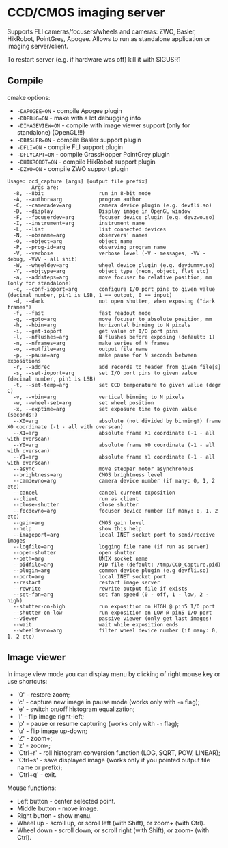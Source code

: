 CCD/CMOS imaging server
=======================

Supports FLI cameras/focusers/wheels and cameras: ZWO, Basler, HikRobot, PointGrey, Apogee.
Allows to run as standalone application or imaging server/client.

To restart server (e.g. if hardware was off) kill it with SIGUSR1

## Compile

cmake options:

- `-DAPOGEE=ON` - compile Apogee plugin
- `-DDEBUG=ON` - make with a lot debugging info
- `-DIMAGEVIEW=ON` - compile with image viewer support (only for standalone) (OpenGL!!!)
- `-DBASLER=ON` - compile Basler support plugin
- `-DFLI=ON` - compile FLI support plugin
- `-DFLYCAPT=ON` - compile GrassHopper PointGrey plugin
- `-DHIKROBOT=ON` - compile HikRobot support plugin
- `-DZWO=ON` - compile ZWO support plugin


```
Usage: ccd_capture [args] [output file prefix]
        Args are:
  -8, --8bit                  run in 8-bit mode
  -A, --author=arg            program author
  -C, --cameradev=arg         camera device plugin (e.g. devfli.so)
  -D, --display               Display image in OpenGL window
  -F, --focuserdev=arg        focuser device plugin (e.g. devzwo.so)
  -I, --instrument=arg        instrument name
  -L, --list                  list connected devices
  -N, --obsname=arg           observers' names
  -O, --object=arg            object name
  -P, --prog-id=arg           observing program name
  -V, --verbose               verbose level (-V - messages, -VV - debug, -VVV - all shit)
  -W, --wheeldev=arg          wheel device plugin (e.g. devdummy.so)
  -Y, --objtype=arg           object type (neon, object, flat etc)
  -a, --addsteps=arg          move focuser to relative position, mm (only for standalone)
  -c, --conf-ioport=arg       configure I/O port pins to given value (decimal number, pin1 is LSB, 1 == output, 0 == input)
  -d, --dark                  not open shutter, when exposing ("dark frames")
  -f, --fast                  fast readout mode
  -g, --goto=arg              move focuser to absolute position, mm
  -h, --hbin=arg              horizontal binning to N pixels
  -i, --get-ioport            get value of I/O port pins
  -l, --nflushes=arg          N flushes before exposing (default: 1)
  -n, --nframes=arg           make series of N frames
  -o, --outfile=arg           output file name
  -p, --pause=arg             make pause for N seconds between expositions
  -r, --addrec                add records to header from given file[s]
  -s, --set-ioport=arg        set I/O port pins to given value (decimal number, pin1 is LSB)
  -t, --set-temp=arg          set CCD temperature to given value (degr C)
  -v, --vbin=arg              vertical binning to N pixels
  -w, --wheel-set=arg         set wheel position
  -x, --exptime=arg           set exposure time to given value (seconds!)
  --X0=arg                    absolute (not divided by binning!) frame X0 coordinate (-1 - all with overscan)
  --X1=arg                    absolute frame X1 coordinate (-1 - all with overscan)
  --Y0=arg                    absolute frame Y0 coordinate (-1 - all with overscan)
  --Y1=arg                    absolute frame Y1 coordinate (-1 - all with overscan)
  --async                     move stepper motor asynchronous
  --brightness=arg            CMOS brightness level
  --camdevno=arg              camera device number (if many: 0, 1, 2 etc)
  --cancel                    cancel current exposition
  --client                    run as client
  --close-shutter             close shutter
  --focdevno=arg              focuser device number (if many: 0, 1, 2 etc)
  --gain=arg                  CMOS gain level
  --help                      show this help
  --imageport=arg             local INET socket port to send/receive images
  --logfile=arg               logging file name (if run as server)
  --open-shutter              open shutter
  --path=arg                  UNIX socket name
  --pidfile=arg               PID file (default: /tmp/CCD_Capture.pid)
  --plugin=arg                common device plugin (e.g devfli.so)
  --port=arg                  local INET socket port
  --restart                   restart image server
  --rewrite                   rewrite output file if exists
  --set-fan=arg               set fan speed (0 - off, 1 - low, 2 - high)
  --shutter-on-high           run exposition on HIGH @ pin5 I/O port
  --shutter-on-low            run exposition on LOW @ pin5 I/O port
  --viewer                    passive viewer (only get last images)
  --wait                      wait while exposition ends
  --wheeldevno=arg            filter wheel device number (if many: 0, 1, 2 etc)
```

## Image viewer
In image view mode you can display menu by clicking of right mouse key or use shortcuts:

- '0' - restore zoom;
- 'c' - capture new image in pause mode (works only with `-n` flag);
- 'e' - switch on/off histogram equalization;
- 'l' - flip image right-left;
- 'p' - pause or resume capturing (works only with `-n` flag);
- 'u' - flip image up-down;
- 'Z' - zoom+;
- 'z' - zoom-;
- 'Ctrl+r' - roll histogram conversion function (LOG, SQRT, POW, LINEAR);
- 'Ctrl+s' - save displayed image (works only if you pointed output file name or prefix);
- 'Ctrl+q' - exit.

Mouse functions:

- Left button - center selected point.
- Middle button - move image.
- Right button - show menu.
- Wheel up - scroll up, or scroll left (with Shift), or zoom+ (with Ctrl).
- Wheel down - scroll down, or scroll right (with Shift), or zoom- (with Ctrl).

